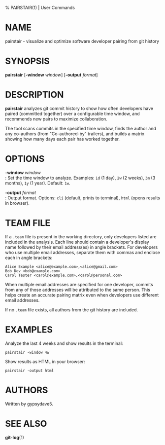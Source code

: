 % PAIRSTAIR(1) | User Commands

# NAME

pairstair - visualize and optimize software developer pairing from git history

# SYNOPSIS

**pairstair** [**-window** _window_] [**-output** _format_]

# DESCRIPTION

**pairstair** analyzes git commit history to show how often developers have paired (committed together) over a configurable time window, and recommends new pairs to maximize collaboration.

The tool scans commits in the specified time window, finds the author and any co-authors (from "Co-authored-by" trailers), and builds a matrix showing how many days each pair has worked together.

# OPTIONS

**-window** _window_  
:   Set the time window to analyze. Examples: `1d` (1 day), `2w` (2 weeks), `3m` (3 months), `1y` (1 year). Default: `1w`.

**-output** _format_  
:   Output format. Options: `cli` (default, prints to terminal), `html` (opens results in browser).

# TEAM FILE

If a `.team` file is present in the working directory, only developers listed are included in the analysis. Each line should contain a developer's display name followed by their email address(es) in angle brackets. For developers who use multiple email addresses, separate them with commas and enclose each in angle brackets:

    Alice Example <alice@example.com>,<alice@gmail.com>
    Bob Dev <bob@example.com>
    Carol Tester <carol@example.com>,<carol@personal.com>

When multiple email addresses are specified for one developer, commits from any of those addresses will be attributed to the same person. This helps create an accurate pairing matrix even when developers use different email addresses.

If no `.team` file exists, all authors from the git history are included.

# EXAMPLES

Analyze the last 4 weeks and show results in the terminal:

    pairstair -window 4w

Show results as HTML in your browser:

    pairstair -output html

# AUTHORS

Written by gypsydave5.

# SEE ALSO

**git-log**(1)
